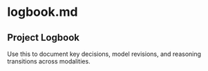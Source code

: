 # logbook.md

## Project Logbook
Use this to document key decisions, model revisions, and reasoning transitions across modalities.
